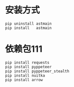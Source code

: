 # 安装方式
    pip uninstall astmain
    pip install   astmain


# 依赖包111
    pip install requests
    pip install pyppeteer
    pip install pyppeteer_stealth
    pip install nuitka
    pip install arrow










